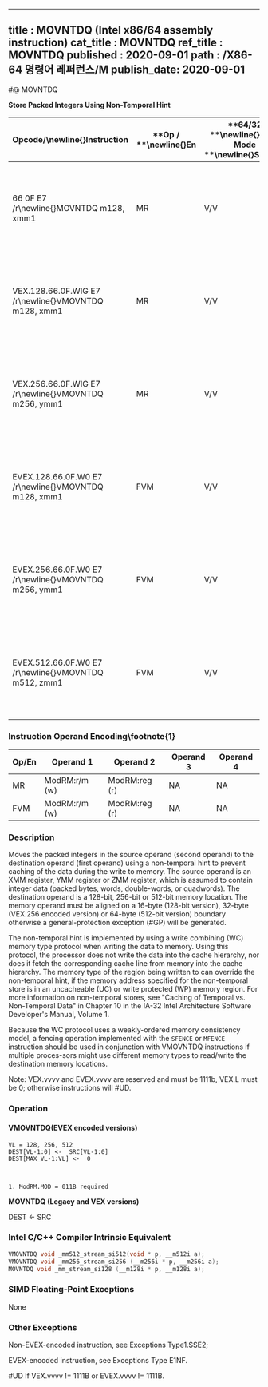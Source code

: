----------------------------
title : MOVNTDQ (Intel x86/64 assembly instruction)
cat_title : MOVNTDQ
ref_title : MOVNTDQ
published : 2020-09-01
path : /X86-64 명령어 레퍼런스/M
publish_date: 2020-09-01
----------------------------
#@ MOVNTDQ

**Store Packed Integers Using Non-Temporal Hint**

|**Opcode/**\newline{}**Instruction**|**Op / **\newline{}**En**|**64/32 **\newline{}**bit Mode **\newline{}**Support**|**CPUID **\newline{}**Feature Flag**|**Description**|
|------------------------------------|-------------------------|------------------------------------------------------|------------------------------------|---------------|
|66 0F E7 /r\newline{}MOVNTDQ m128, xmm1|MR|V/V|SSE2|Move packed integer values in xmm1 to m128 using non-temporal hint.|
|VEX.128.66.0F.WIG E7 /r\newline{}VMOVNTDQ m128, xmm1|MR|V/V|AVX|Move packed integer values in xmm1 to m128 using non-temporal hint.|
|VEX.256.66.0F.WIG E7 /r\newline{}VMOVNTDQ m256, ymm1|MR|V/V|AVX|Move packed integer values in ymm1 to m256 using non-temporal hint.|
|EVEX.128.66.0F.W0 E7 /r\newline{}VMOVNTDQ m128, xmm1|FVM|V/V|AVX512VL\newline{}AVX512F|Move packed integer values in xmm1 to m128 using non-temporal hint.|
|EVEX.256.66.0F.W0 E7 /r\newline{}VMOVNTDQ m256, ymm1|FVM|V/V|AVX512VL\newline{}AVX512F|Move packed integer values in zmm1 to m256 using non-temporal hint.|
|EVEX.512.66.0F.W0 E7 /r\newline{}VMOVNTDQ m512, zmm1|FVM|V/V|AVX512F|Move packed integer values in zmm1 to m512 using non-temporal hint.|
### Instruction Operand Encoding\footnote{1}


|Op/En|Operand 1|Operand 2|Operand 3|Operand 4|
|-----|---------|---------|---------|---------|
|MR|ModRM:r/m (w)|ModRM:reg (r)|NA|NA|
|FVM|ModRM:r/m (w)|ModRM:reg (r)|NA|NA|
### Description


Moves the packed integers in the source operand (second operand) to the destination operand (first operand) using a non-temporal hint to prevent caching of the data during the write to memory. The source operand is an XMM register, YMM register or ZMM register, which is assumed to contain integer data (packed bytes, words, double-words, or quadwords). The destination operand is a 128-bit, 256-bit or 512-bit memory location. The memory operand must be aligned on a 16-byte (128-bit version), 32-byte (VEX.256 encoded version) or 64-byte (512-bit version) boundary otherwise a general-protection exception (#GP) will be generated. 

The non-temporal hint is implemented by using a write combining (WC) memory type protocol when writing the data to memory. Using this protocol, the processor does not write the data into the cache hierarchy, nor does it fetch the corresponding cache line from memory into the cache hierarchy. The memory type of the region being written to can override the non-temporal hint, if the memory address specified for the non-temporal store is in an uncacheable (UC) or write protected (WP) memory region. For more information on non-temporal stores, see "Caching of Temporal vs. Non-Temporal Data" in Chapter 10 in the IA-32 Intel Architecture Software Developer's Manual, Volume 1.

Because the WC protocol uses a weakly-ordered memory consistency model, a fencing operation implemented with the `SFENCE` or `MFENCE` instruction should be used in conjunction with VMOVNTDQ instructions if multiple proces-sors might use different memory types to read/write the destination memory locations.

Note: VEX.vvvv and EVEX.vvvv are reserved and must be 1111b, VEX.L must be 0; otherwise instructions will #UD.


### Operation
#### VMOVNTDQ(EVEX encoded versions) 
```info-verb
VL = 128, 256, 512
DEST[VL-1:0] <-  SRC[VL-1:0]
DEST[MAX_VL-1:VL] <-  0
```
```sidenote


1. ModRM.MOD = 011B required
```

**MOVNTDQ (Legacy and VEX versions)**

DEST <-  SRC


### Intel C/C++ Compiler Intrinsic Equivalent

```cpp
VMOVNTDQ void _mm512_stream_si512(void * p, __m512i a);
VMOVNTDQ void _mm256_stream_si256 (__m256i * p, __m256i a);
MOVNTDQ void _mm_stream_si128 (__m128i * p, __m128i a);
```
### SIMD Floating-Point Exceptions


None

### Other Exceptions


Non-EVEX-encoded instruction, see Exceptions Type1.SSE2; 

EVEX-encoded instruction, see Exceptions Type E1NF.

#UD If VEX.vvvv != 1111B or EVEX.vvvv != 1111B.

